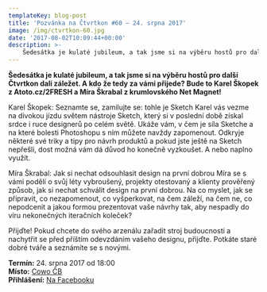 ```yaml
---
templateKey: blog-post
title: 'Pozvánka na Čtvrtkon #60 – 24. srpna 2017'
image: /img/ctvrtkon-60.jpg
date: '2017-08-02T10:09:44+00:00'
description: >-
    Šedesátka je kulaté jubileum, a tak jsme si na výběru hostů pro další Čtvrtkon dali záležet. A kdo že tedy za vámi přijede? Bude to Karel Škopek z Atoto.cz/2FRESH a Míra Škrabal z krumlovského...
---
```

**Šedesátka je kulaté jubileum, a tak jsme si na výběru hostů pro další Čtvrtkon dali záležet. A kdo že tedy za vámi přijede? Bude to Karel Škopek z Atoto.cz/2FRESH a Míra Škrabal z krumlovského Net Magnet!**

Karel Škopek: Seznamte se, zamilujte se: tohle je Sketch Karel vás vezme na divokou jízdu světem nástroje Sketch, který si v poslední době získal srdce i ruce designerů po celém světě. Ukáže vám, v čem je síla Sketche a na které bolesti Photoshopu s ním můžete navždy zapomenout. Odkryje některé své triky a tipy pro návrh produktů a pokud jste ještě na Sketch nepřešli, dost možná vám dá důvod ho konečně vyzkoušet. A nebo naplno využít.

Míra Škrabal: Jak si nechat odsouhlasit design na první dobrou Míra se s vámi podělí o svůj léty vybroušený, projekty otestovaný a klienty prověřený způsob, jak si nechat schválit design na první dobrou. Na co myslet, jak se připravit, co nezapomenout, co vyšperkovat, na čem záleží, na čem ne, co nepodcenit a jakou formou prezentovat vaše návrhy tak, aby nespadly do víru nekonečných iteračních koleček?

Přijďte! Pokud chcete do svého arzenálu zařadit stroj budoucnosti a nachytřit se před příštím odevzdáním vašeho designu, přijďte. Potkáte staré dobré tváře a seznámíte se s novými.

**Termín:** 24. srpna 2017 od 18:00  
**Místo:** [Cowo ČB](http://www.coworkingcb.cz/)  
**Přihlášení:** [Na Facebooku](https://www.facebook.com/events/1735177196522394)
